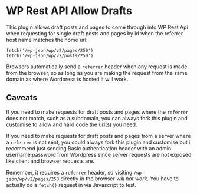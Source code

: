 # WP Rest API Allow Drafts

This plugin allows draft posts and pages to come through into WP Rest Api when requesting for single draft posts and pages by id when the referrer host name matches the home url:

```
fetch('/wp-json/wp/v2/pages/250')
fetch('/wp-json/wp/v2/posts/250')
```

Browsers automatically send a `referrer` header when any request is made from the browser, so as long as you are making the request from the same domain as where Wordpress is hosted it will work.

## Caveats

If you need to make requests for draft posts and pages where the `referrer` does not match, such as a subdomain, you can always fork this plugin and customise to allow and hard code the url(s) you need.

If you need to make requests for draft posts and pages from a server where a `referrer` is not sent, you could always fork this plugin and customise but i recommend just sending Basic authentication header with an admin username:password from Wordpress since server requests are not exposed like client and browser requests are.

Remember, it requires a `referrer` header, so visiting `/wp-json/wp/v2/pages/250` directly in the browser *will not work*. You have to actually do a `fetch()` request in via Javascript to test.
